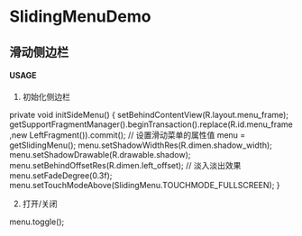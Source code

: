 # SlidingMenuDemo
## 滑动侧边栏

#### USAGE

1. 初始化侧边栏
    
  private void initSideMenu() {
        setBehindContentView(R.layout.menu_frame);
        getSupportFragmentManager().beginTransaction().replace(R.id.menu_frame,new LeftFragment()).commit();
        // 设置滑动菜单的属性值
        menu = getSlidingMenu();
        menu.setShadowWidthRes(R.dimen.shadow_width);
        menu.setShadowDrawable(R.drawable.shadow);
        menu.setBehindOffsetRes(R.dimen.left_offset);
        // 淡入淡出效果
        menu.setFadeDegree(0.3f);
        menu.setTouchModeAbove(SlidingMenu.TOUCHMODE_FULLSCREEN);
    }
    
2. 打开/关闭
    
  menu.toggle();
  

